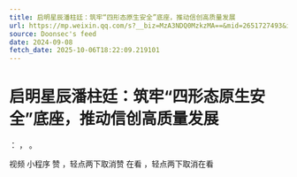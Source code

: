 ```yaml
---
title: 启明星辰潘柱廷：筑牢“四形态原生安全”底座，推动信创高质量发展
url: https://mp.weixin.qq.com/s?__biz=MzA3NDQ0MzkzMA==&mid=2651727493&idx=1&sn=c04716b4a09ab9d7e81165055e48d207
source: Doonsec's feed
date: 2024-09-08
fetch_date: 2025-10-06T18:22:09.219101
---
```


# 启明星辰潘柱廷：筑牢“四形态原生安全”底座，推动信创高质量发展

：
，
。

视频
小程序
赞
，轻点两下取消赞
在看
，轻点两下取消在看